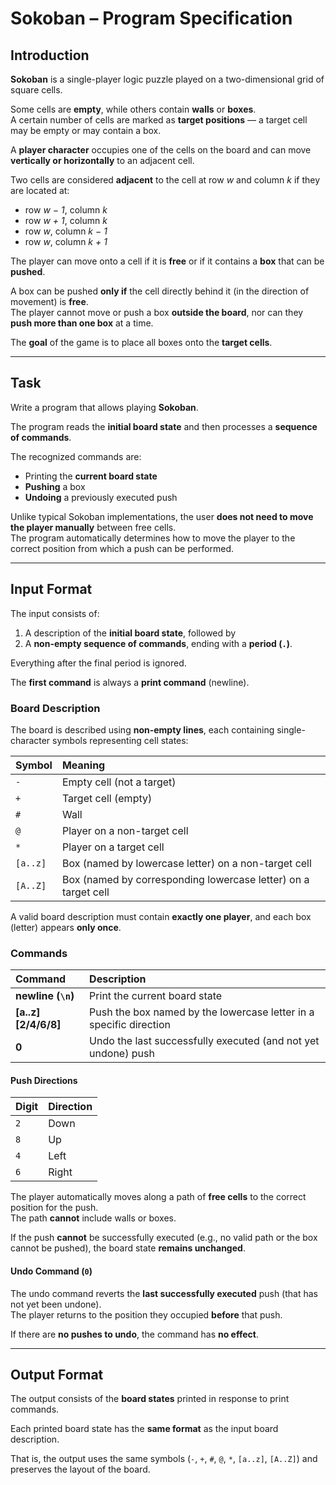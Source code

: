 # Sokoban – Program Specification

## Introduction

**Sokoban** is a single-player logic puzzle played on a two-dimensional grid of square cells.

Some cells are **empty**, while others contain **walls** or **boxes**.  
A certain number of cells are marked as **target positions** — a target cell may be empty or may contain a box.

A **player character** occupies one of the cells on the board and can move **vertically or horizontally** to an adjacent cell.

Two cells are considered **adjacent** to the cell at row *w* and column *k* if they are located at:

- row *w − 1*, column *k*  
- row *w + 1*, column *k*  
- row *w*, column *k − 1*  
- row *w*, column *k + 1*

The player can move onto a cell if it is **free** or if it contains a **box** that can be **pushed**.

A box can be pushed **only if** the cell directly behind it (in the direction of movement) is **free**.  
The player cannot move or push a box **outside the board**, nor can they **push more than one box** at a time.

The **goal** of the game is to place all boxes onto the **target cells**.

---

## Task

Write a program that allows playing **Sokoban**.

The program reads the **initial board state** and then processes a **sequence of commands**.

The recognized commands are:

- Printing the **current board state**
- **Pushing** a box
- **Undoing** a previously executed push

Unlike typical Sokoban implementations, the user **does not need to move the player manually** between free cells.  
The program automatically determines how to move the player to the correct position from which a push can be performed.

---

## Input Format

The input consists of:

1. A description of the **initial board state**, followed by  
2. A **non-empty sequence of commands**, ending with a **period (`.`)**.

Everything after the final period is ignored.

The **first command** is always a **print command** (newline).

### Board Description

The board is described using **non-empty lines**, each containing single-character symbols representing cell states:

| Symbol | Meaning |
|:--|:--|
| `-` | Empty cell (not a target) |
| `+` | Target cell (empty) |
| `#` | Wall |
| `@` | Player on a non-target cell |
| `*` | Player on a target cell |
| `[a..z]` | Box (named by lowercase letter) on a non-target cell |
| `[A..Z]` | Box (named by corresponding lowercase letter) on a target cell |

A valid board description must contain **exactly one player**, and each box (letter) appears **only once**.

### Commands

| Command | Description |
|:--|:--|
| **newline (`\n`)** | Print the current board state |
| **[a..z][2/4/6/8]** | Push the box named by the lowercase letter in a specific direction |
| **0** | Undo the last successfully executed (and not yet undone) push |

#### Push Directions

| Digit | Direction |
|:--|:--|
| `2` | Down |
| `8` | Up |
| `4` | Left |
| `6` | Right |

The player automatically moves along a path of **free cells** to the correct position for the push.  
The path **cannot** include walls or boxes.

If the push **cannot** be successfully executed (e.g., no valid path or the box cannot be pushed), the board state **remains unchanged**.

#### Undo Command (`0`)

The undo command reverts the **last successfully executed** push (that has not yet been undone).  
The player returns to the position they occupied **before** that push.

If there are **no pushes to undo**, the command has **no effect**.

---

## Output Format

The output consists of the **board states** printed in response to print commands.

Each printed board state has the **same format** as the input board description.

That is, the output uses the same symbols (`-`, `+`, `#`, `@`, `*`, `[a..z]`, `[A..Z]`) and preserves the layout of the board.
